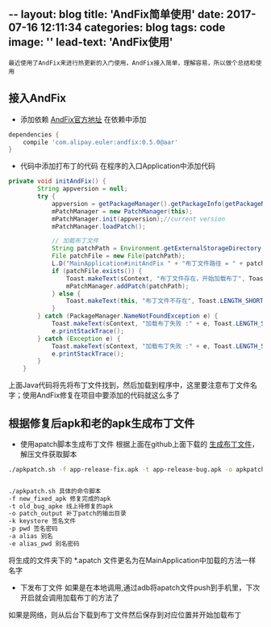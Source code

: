 
--
layout: blog
title: 'AndFix简单使用'
date: 2017-07-16 12:11:34
categories: blog
tags: code
image: ''
lead-text: 'AndFix使用'
---

```
最近使用了AndFix来进行热更新的入门使用，AndFix接入简单，理解容易，所以做个总结和使用
```

## 接入AndFix

* 添加依赖
[AndFix官方地址](https://github.com/alibaba/AndFix)
在依赖中添加
```gradle
dependencies {
	compile 'com.alipay.euler:andfix:0.5.0@aar'
}
```

* 代码中添加打布丁的代码
在程序的入口Application中添加代码

```java
private void initAndFix() {
        String appversion = null;
        try {
            appversion = getPackageManager().getPackageInfo(getPackageName(), 0).versionName;
            mPatchManager = new PatchManager(this);
            mPatchManager.init(appversion);//current version
            mPatchManager.loadPatch();

            // 加载布丁文件
            String patchPath = Environment.getExternalStorageDirectory().getAbsolutePath() + AND_FIX_PATCH_PATH;
            File patchFile = new File(patchPath);
            L.D("MainApplication#initAndFix " + "布丁文件路径 = " + patchPath);
            if (patchFile.exists()) {
                Toast.makeText(sContext, "布丁文件存在，开始加载布丁", Toast.LENGTH_SHORT).show();
                mPatchManager.addPatch(patchPath);
            } else {
                Toast.makeText(this, "布丁文件不存在", Toast.LENGTH_SHORT).show();
            }
        } catch (PackageManager.NameNotFoundException e) {
            Toast.makeText(sContext, "加载布丁失败 :" + e, Toast.LENGTH_SHORT).show();
            e.printStackTrace();
        } catch (Exception e) {
            Toast.makeText(sContext, "加载布丁失败 :" + e, Toast.LENGTH_SHORT).show();
            e.printStackTrace();
        }
    }

```

上面Java代码将先将布丁文件找到，然后加载到程序中，这里要注意布丁文件名字；使用AndFix修复在项目中要添加的代码就这么多了<br>


## 根据修复后apk和老的apk生成布丁文件

* 使用apatch脚本生成布丁文件
根据上面在github上面下载的 [生成布丁文件](https://github.com/alibaba/AndFix/raw/master/tools/apkpatch-1.0.3.zip)，解压文件获取脚本<br>

```sh
./apkpatch.sh -f app-release-fix.apk -t app-release-bug.apk -o apkpatch-output -k 123456.keystore -p 123456 -a 123456 -e 123456


./apkpatch.sh 具体的命令脚本 
-f new_fixed_apk 修复完成的apk 
-t old_bug_apke 线上待修复的apk 
-o patch_output 补丁patch的输出目录 
-k keystore 签名文件 
-p pwd 签名密码 
-a alias 别名 
-e alias_pwd 别名密码

```
将生成的文件夹下的 *.apatch  文件更名为在MainApplication中加载的方法一样名字

* 下发布丁文件
如果是在本地调用,通过adb将apatch文件push到手机里，下次开启就会调用加载布丁的方法了

如果是网络，则从后台下载到布丁文件然后保存到对应位置并开始加载布丁




